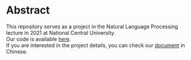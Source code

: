 # Abstract
This repository serves as a project in the Natural Language Processing lecture in 2021 at National Central University.  
Our code is available [here](./92NLP_107502508.ipynb).  
If you are interested in the project details, you can check our [document](./document.pdf) in Chinese.